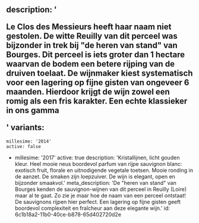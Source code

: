 description: '<p>Le Clos des Messieurs heeft haar naam niet gestolen. De witte Reuilly van dit perceel was bijzonder in trek bij "de heren van stand" van Bourges. Dit perceel is iets groter dan 1 hectare waarvan de bodem een betere rijping van de druiven toelaat. De wijnmaker kiest systematisch voor een lagering op fijne gisten van ongeveer 6 maanden. Hierdoor krijgt de wijn zowel een romig als een fris karakter. Een echte klassieker in ons gamma</p>'
variants:
  -
    millesime: '2014'
    active: false
  -
    millesime: '2017'
    active: true
    description: 'Kristallijnen, licht gouden kleur. Heel mooie neus boordevol parfum van rijpe sauvignon blanc: exotisch fruit, florale en uitnodigende vegetale toetsen. Mooie ronding in de aanzet. De smaken zijn loepzuiver. De wijn is elegant, open en bijzonder smaakvol.'
meta_description: 'De "heren van stand" van Bourges kenden de sauvignon-wijnen van dit perceel in Reuilly (Loire) maar al te gaat. Zo zie je maar hoe de naam van een perceel ontstaat! De sauvignons rijpen hier perfect. Een lagering op fijne gisten geeft boordevol complexiteit en fraîcheur aan deze elegante wijn.'
id: 6c1b18a2-11b0-40ce-b878-65d402720d2e
